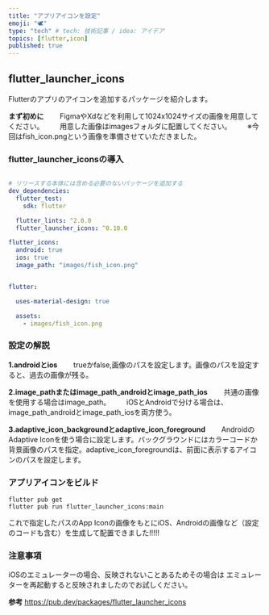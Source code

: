 ```yaml
---
title: "アプリアイコンを設定"
emoji: "🕊"
type: "tech" # tech: 技術記事 / idea: アイデア
topics: [flutter,icon]
published: true
---
```


## flutter_launcher_icons
Flutterのアプリのアイコンを追加するパッケージを紹介します。

**まず初めに**
&emsp;&emsp;FigmaやXdなどを利用して1024x1024サイズの画像を用意してください。
&emsp;&emsp;用意した画像はimagesフォルダに配置してください。
&emsp;&emsp;※今回はfish_icon.pngという画像を準備させていただきました。

### flutter_launcher_iconsの導入
```dart:pubspec.yaml

# リリースする本体には含める必要のないパッケージを追加する
dev_dependencies:
  flutter_test:
    sdk: flutter

  flutter_lints: ^2.0.0
  flutter_launcher_icons: ^0.10.0

flutter_icons:
  android: true
  ios: true
  image_path: "images/fish_icon.png"


flutter:

  uses-material-design: true

  assets:
    - images/fish_icon.png

```

### 設定の解説
**1.androidとios**
&emsp;&emsp;trueかfalse,画像のパスを設定します。画像のパスを設定すると、過去の画像が残る。

**2.image_pathまたはimage_path_androidとimage_path_ios**
&emsp;&emsp;共通の画像を使用する場合はimage_path。
&emsp;&emsp;iOSとAndroidで分ける場合は、image_path_androidとimage_path_iosを両方使う。

**3.adaptive_icon_backgroundとadaptive_icon_foreground**
&emsp;&emsp;AndroidのAdaptive Iconを使う場合に設定します。バックグラウンドにはカラーコードか背景画像のパスを指定。adaptive_icon_foregroundは、前面に表示するアイコンのパスを設定します。

### アプリアイコンをビルド
```shell
flutter pub get
flutter pub run flutter_launcher_icons:main
```
これで指定したパスのApp Iconの画像をもとにiOS、Androidの画像など（設定のコードも含む）を生成して配置できました!!!!!


### 注意事項
iOSのエミュレーターの場合、反映されないことあるためその場合は
エミュレーターを再起動すると反映されましたのでお試しください。

**参考**
https://pub.dev/packages/flutter_launcher_icons